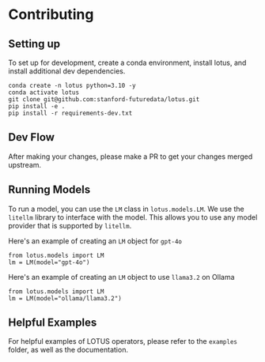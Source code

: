 # Contributing

## Setting up

To set up for development, create a conda environment, install lotus, and install additional dev dependencies.
```
conda create -n lotus python=3.10 -y
conda activate lotus
git clone git@github.com:stanford-futuredata/lotus.git
pip install -e .
pip install -r requirements-dev.txt
```

## Dev Flow
After making your changes, please make a PR to get your changes merged upstream.

## Running Models
To run a model, you can use the `LM` class in `lotus.models.LM`. We use the `litellm` library to interface with the model.
This allows you to use any model provider that is supported by `litellm`.

Here's an example of creating an `LM` object for `gpt-4o`
```
from lotus.models import LM
lm = LM(model="gpt-4o")
```

Here's an example of creating an `LM` object to use `llama3.2` on Ollama
```
from lotus.models import LM
lm = LM(model="ollama/llama3.2")
```

## Helpful Examples
For helpful examples of LOTUS operators, please refer to the `examples` folder, as well as the documentation.